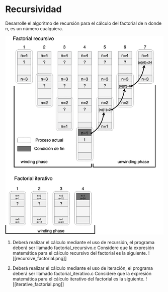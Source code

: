 # Recursividad

Desarrolle el algoritmo de recursión para el cálculo del factorial de n donde n, es un número cualquiera.

![diagram1](../../../assets/factorial_winding_unwinding.png)

1. Deberá realizar el cálculo mediante el uso de recursión, el programa deberá ser llamado factorial_recursivo.c
	Considere que la expresión matemática para el cálculo recursivo del factorial es la siguiente.
![[recursive_factorial.png]]

2. Deberá realizar el cálculo mediante el uso de iteración, el programa deberá ser llamado factorial_iterativo.c
	Considere que la expresión matemática para el cálculo iterativo del factorial es la siguiente.
![[iterative_factorial.png]]
